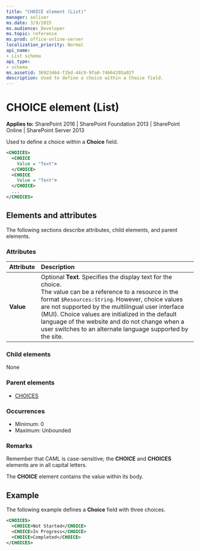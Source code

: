 ```yaml
---
title: "CHOICE element (List)"
manager: soliver
ms.date: 3/9/2015
ms.audience: Developer
ms.topic: reference
ms.prod: office-online-server
localization_priority: Normal
api_name:
- List schema
api_type:
- schema
ms.assetid: 36923464-f2bd-44c9-9fa0-74664205a02f
description: Used to define a choice within a Choice field. 
---
```


# CHOICE element (List)

**Applies to:** SharePoint 2016 | SharePoint Foundation 2013 | SharePoint Online | SharePoint Server 2013
  
Used to define a choice within a **Choice** field. 
  
```XML
<CHOICES>
  <CHOICE
    Value = "Text">
  </CHOICE>
  <CHOICE
    Value = "Text">
  </CHOICE>
  ...
</CHOICES>
```

## Elements and attributes

The following sections describe attributes, child elements, and parent elements.

### Attributes

|**Attribute**|**Description**|
|:-----|:-----|
|**Value** <br/> |Optional **Text**. Specifies the display text for the choice.  <br/> The value can be a reference to a resource in the format `$Resources:String`. However, choice values are not supported by the multilingual user interface (MUI). Choice values are initialized in the default language of the website and do not change when a user switches to an alternate language supported by the site.  <br/> |
   
### Child elements

None
   
### Parent elements

- [CHOICES](choices-element-list.md)
   
### Occurrences

- Minimum: 0
- Maximum: Unbounded 
   
### Remarks

Remember that CAML is case-sensitive; the **CHOICE** and **CHOICES** elements are in all capital letters. 
  
The **CHOICE** element contains the value within its body. 
  
## Example

The following example defines a **Choice** field with three choices. 
  
```XML
<CHOICES>
  <CHOICE>Not Started</CHOICE>
  <CHOICE>In Progress</CHOICE>
  <CHOICE>Completed</CHOICE>
</CHOICES>
    
```

<br/>
